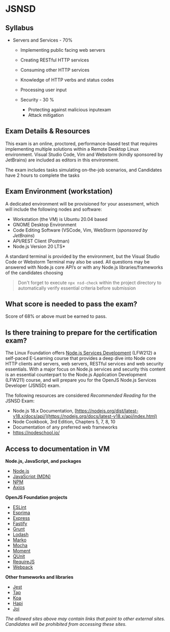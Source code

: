 # JSNSD

## Syllabus

- Servers and Services - 70%

  - Implementing public facing web servers
  - Creating RESTful HTTP services
  - Consuming other HTTP services
  - Knowledge of HTTP verbs and status codes
  - Processing user input

  - Security - 30 %

    - Protecting against malicious inputexam
    - Attack mitigation

## Exam Details & Resources

This exam is an online, proctored, performance-based test that requires implementing multiple solutions within a Remote Desktop Linux environment. Visual Studio Code, Vim and Webstorm (kindly sponsored by JetBrains) are included as editors in this environment.

The exam includes tasks simulating on-the-job scenarios, and Candidates have 2 hours to complete the tasks

## Exam Environment (workstation)

A dedicated environment will be provisioned for your assessment, which will include the following nodes and software:

- Workstation (the VM) is Ubuntu 20.04 based
- GNOME Desktop Environment
- Code Editing Software (VSCode, Vim, WebStorm (_sponsored by JetBrains_)
- API/REST Client (Postman)
- Node.js Version 20 LTS\*

A standard terminal is provided by the environment, but the Visual Studio Code or Webstorm Terminal may also be used. All questions may be answered with Node.js core API’s or with any Node.js libraries/frameworks of the candidates choosing

> Don't forget to execute `npx nsd-check` within the project directory to automatically verify essential criteria before submission

## **What score is needed to pass the exam?**

Score of 68% or above must be earned to pass.

## **Is there training to prepare for the certification exam?**

The Linux Foundation offers [Node.js Services Development](https://training.linuxfoundation.org/training/node-js-services-development-lfw212/) (LFW212) a self-paced E-Learning course that provides a deep dive into Node core HTTP clients and servers, web servers, RESTful services and web security essentials. With a major focus on Node.js services and security this content is an essential counterpart to the Node.js Application Development (LFW211) course, and will prepare you for the OpenJS Node.js Services Developer (JSNSD) exam.

The following resources are considered _Recommended Reading_ for the JSNSD Exam:

- Node.js 18.x Documentation, [https://nodejs.org/dist/latest-v18.x/docs/api/](https://nodejs.org/docs/latest-v18.x/api/index.html)
- Node Cookbook, 3rd Edition, Chapters 5, 7, 8, 10
- Documentation of any preferred web frameworks
- https://nodeschool.io/

## Access to documentation in VM

**Node.js, JavaScript, and packages**

- [Node.js](https://nodejs.org/docs/latest-v20.x/api/index.html)
- [JavaScript (MDN)](https://developer.mozilla.org/docs/Web/JavaScript)
- [NPM](https://www.npmjs.com/)
- [Axios](https://axios-http.com/docs/intro)

**OpenJS Foundation projects**

- [ESLint](https://eslint.org/docs/user-guide/configuring/)
- [Esprima](https://esprima.org/doc/index.html)
- [Express](https://expressjs.com/api.html)
- [Fastify](https://fastify.dev/docs/latest/)
- [Grunt](https://gruntjs.com/getting-started)
- [Lodash](https://lodash.com/docs/)
- [Marko](https://markojs.com/docs/getting-started/)
- [Mocha](https://mochajs.org/)
- [Moment](https://momentjs.com/docs/)
- [QUnit](https://api.qunitjs.com/)
- [RequireJS](https://requirejs.org/docs/api.html)
- [Webpack](https://webpack.js.org/concepts/)

**Other frameworks and libraries**

- [Jest](https://jestjs.io/docs/getting-started)
- [Tap](https://node-tap.org/docs/getting-started/)
- [Koa](https://koajs.com/)
- [Hapi](https://hapi.dev/api)
- [Joi](https://joi.dev/api)

_The allowed sites above may contain links that point to other external sites. Candidates will be prohibited from accessing these sites._
